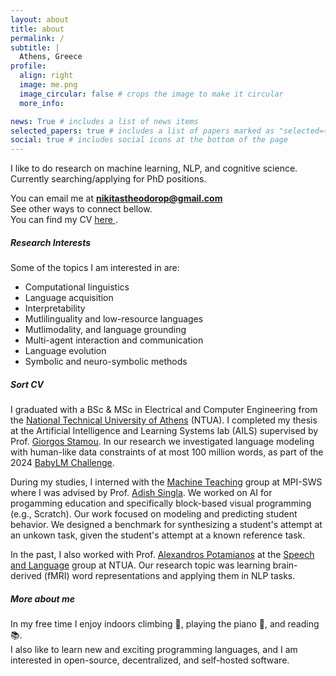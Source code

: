```yaml
---
layout: about
title: about
permalink: /
subtitle: |
  Athens, Greece 
profile:
  align: right
  image: me.png
  image_circular: false # crops the image to make it circular
  more_info:

news: True # includes a list of news items
selected_papers: true # includes a list of papers marked as "selected={true}"
social: true # includes social icons at the bottom of the page
---
```


I like to do research on machine learning, NLP, and cognitive science.   
Currently searching/applying for PhD positions.

You can email me at **nikitastheodorop@gmail.com**   
See other ways to connect bellow.     
You can find my CV [here <i class="fa-solid fa-arrow-up-right-from-square"></i>](assets/pdf/cv_nikitas_theodoropoulos.pdf).


##### Research Interests

Some of the topics I am interested in are:
- Computational linguistics
- Language acquisition
- Interpretability
- Mutlilinguality and low-resource languages
- Mutlimodality, and language grounding
- Multi-agent interaction and communication
- Language evolution
- Symbolic and neuro-symbolic methods


##### Sort CV

<!-- (https://www.ails.ece.ntua.gr/) ](https://www.mpi-sws.org/)-->

I graduated with a BSc & MSc in Electrical and Computer Engineering from the [National Technical University of Athens](https://www.ece.ntua.gr/en)  (NTUA). I completed my thesis at the Artificial Intelligence and Learning Systems lab (AILS)  supervised by Prof. [Giorgos Stamou](https://www.ece.ntua.gr/en/staff/174). In our research we investigated language modeling with human-like data constraints of at most 100 million words, as part of the 2024 [BabyLM Challenge](https://babylm.github.io/). 

<!-- We trained GPT-Neo models on subsets of TinyStories, and generated synthetic data for training an encoder BERT-style model. Our results demonstrate that even with low amounts of data (25 million words) our GPT models can generate grammatical and coherent stories. -->

During my studies, I interned with the [Machine Teaching](https://machineteaching.mpi-sws.org/) group at MPI-SWS where I was advised by Prof. [Adish Singla](https://machineteaching.mpi-sws.org/adishsingla.html). We worked on AI for progamming education and specifically block-based visual programming (e.g., Scratch). Our work focused on modeling and predicting student behavior. We designed a benchmark for synthesizing a student's attempt at an unkown task, given the student's attempt at a known reference task. 

<!-- We proposed a neural, program-synthesizer based method, and a probabilistic context-free grammar (PCFG) symbolic method as baselines, and conduct a survey to evaluate human performance.  -->


In the past, I also worked with Prof. [Alexandros Potamianos](https://slp-ntua.github.io/potam/) at the [Speech and Language](https://slp-ntua.github.io/index.html) group at NTUA. Our research topic was learning brain-derived (fMRI) word representations and applying them in NLP tasks. 

<!-- A sample of this work can be found [here](). -->


##### More about me


<!-- I'm always looking for learning resources (for topics mentioned in my interests, and others), if you have a good resource to recommend, reach out! (In the meantime you can also check some recommended resources that I collected). -->
<!-- If there is any help/advice I can give, or you just want to chat about common interests, feel free to reach out. -->
In my free time I enjoy indoors climbing 🧗, playing the piano 🎹, and reading 📚.   
I also like to learn new and exciting programming languages, and I am interested in open-source, decentralized, and self-hosted software.



